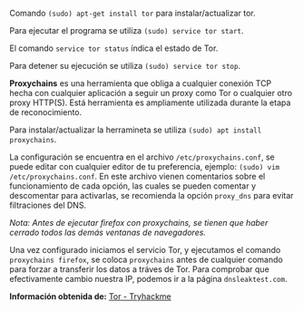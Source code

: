Comando `(sudo) apt-get install tor` para instalar/actualizar tor.

Para ejecutar el programa se utiliza `(sudo) service tor start`.

El comando `service tor status` índica el estado de Tor.

Para detener su ejecución se utiliza `(sudo) service tor stop`.

**Proxychains** es una herramienta que obliga a cualquier conexión TCP hecha con cualquier aplicación a seguir un proxy como Tor o cualquier otro proxy HTTP(S). Está herramienta es ampliamente utilizada durante la etapa de reconocimiento.

Para instalar/actualizar la herramineta se utiliza `(sudo) apt install proxychains`.

La configuración se encuentra en el archivo `/etc/proxychains.conf`, se puede editar con cualquier editor de tu preferencia, ejemplo: `(sudo) vim /etc/proxychains.conf`. En este archivo vienen comentarios sobre el funcionamiento de cada opción, las cuales se pueden comentar y descomentar para activarlas, se recomienda la opción `proxy_dns` para evitar filtraciones del DNS.

*Nota: Antes de ejecutar firefox con proxychains, se tienen que haber cerrado todos las demás ventanas de navegadores.*

Una vez configurado iniciamos el servicio Tor, y ejecutamos el comando `proxychains firefox`, se coloca `proxychains` antes de cualquier comando para forzar a transferir los datos a tráves de Tor. Para comprobar que efectivamente cambio nuestra IP, podemos ir a la página `dnsleaktest.com`.

**Información obtenida de:** [Tor - Tryhackme](https://tryhackme.com/room/torforbeginners)

